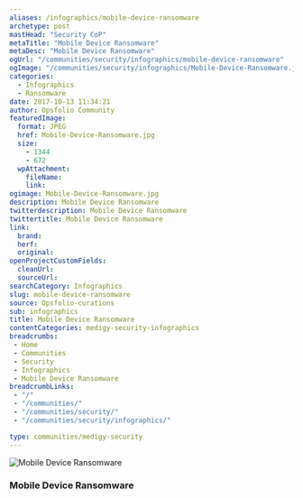 ```yaml
---
aliases: /infographics/mobile-device-ransomware
archetype: post
mastHead: "Security CoP"
metaTitle: "Mobile Device Ransomware"
metaDesc: "Mobile Device Ransomware"
ogUrl: "/communities/security/infographics/mobile-device-ransomware"
ogImage: "/communities/security/infographics/Mobile-Device-Ransomware.jpg"
categories:
  - Infographics
  - Ransomware
date: 2017-10-13 11:34:21
author: Opsfolio Community
featuredImage:
  format: JPEG
  href: Mobile-Device-Ransomware.jpg
  size:
    - 1344
    - 672
  wpAttachment:
    fileName:
    link:
ogimage: Mobile-Device-Ransomware.jpg
description: Mobile Device Ransomware
twitterdescription: Mobile Device Ransomware
twittertitle: Mobile Device Ransomware
link:
  brand:
  herf:
  original:
openProjectCustomFields:
  cleanUrl:
  sourceUrl:
searchCategory: Infographics
slug: mobile-device-ransomware
source: Opsfolio-curations
sub: infographics
title: Mobile Device Ransomware
contentCategories: medigy-security-infographics
breadcrumbs:
 - Home
 - Communities
 - Security
 - Infographics
 - Mobile Device Ransomware
breadcrumbLinks:
 - "/"
 - "/communities/"
 - "/communities/security/"
 - "/communities/security/infographics/"

type: communities/medigy-security
---
```

![Mobile Device Ransomware](/communities/security/infographics/Mobile-Device-Ransomware.jpg)

### Mobile Device Ransomware
